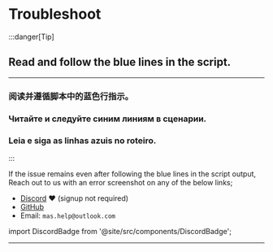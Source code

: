 # Troubleshoot

:::danger[Tip]

## Read and follow the blue lines in the script.

---

### 阅读并遵循脚本中的蓝色行指示。

### Читайте и следуйте синим линиям в сценарии.

### Leia e siga as linhas azuis no roteiro.

:::

If the issue remains even after following the blue lines in the script output,  
Reach out to us with an error screenshot on any of the below links;  
- [Discord](https://discord.gg/j2yFsV5ZVC) ❤️ (signup not required)  
- [GitHub](https://github.com/massgravel/Microsoft-Activation-Scripts/issues)  
- Email: `mas.help@outlook.com`  

import DiscordBadge from '@site/src/components/DiscordBadge';

<DiscordBadge />

------------------------------------------------------------------------
